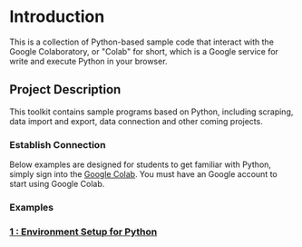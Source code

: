 # **Introduction**
This is a collection of Python-based sample code that interact with the Google Colaboratory, or "Colab" for short, which is a Google service for write and execute Python in your browser.

##  Project Description
This toolkit contains sample programs based on Python, including scraping, data import and export, data connection and other coming projects.

### Establish Connection  
Below examples are designed for students to get familiar with Python, simply sign into the [Google Colab](https://colab.research.google.com/notebooks/intro.ipynb). You must have an Google account to start using Google Colab.

### Examples
### [1 : Environment Setup for Python](ex1.md)

